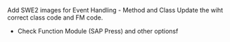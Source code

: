 Add SWE2 images for Event Handling - Method and Class
Update the wiht correct class code and FM code. 

- Check Function Module (SAP Press) and other optionsf
